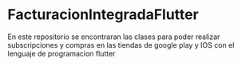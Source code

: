 # FacturacionIntegradaFlutter
En este repositorio se encontraran las clases para poder realizar subscripciones y compras en las tiendas de google play y IOS con el lenguaje de programacion flutter
